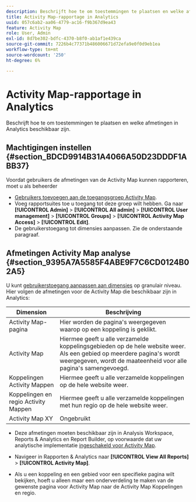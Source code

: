 ```yaml
---
description: Beschrijft hoe te om toestemmingen te plaatsen en welke afmetingen in Analytics beschikbaar zijn.
title: Activity Map-rapportage in Analytics
uuid: 057c6ab2-aa06-4779-ac16-f9b367d9ea43
feature: Activity Map
role: User, Admin
exl-id: 8d7be302-bdfc-4370-b8f0-ab1af1e439ca
source-git-commit: 7226b4c77371b486006671d72efa9e0f0d9eb1ea
workflow-type: tm+mt
source-wordcount: '250'
ht-degree: 6%

---
```


# Activity Map-rapportage in Analytics

Beschrijft hoe te om toestemmingen te plaatsen en welke afmetingen in Analytics beschikbaar zijn.

## Machtigingen instellen {#section_BDCD9914B31A4066A50D23DDDF1ABB37}

Voordat gebruikers de afmetingen van de Activity Map kunnen rapporteren, moet u als beheerder

* [Gebruikers toevoegen aan de toegangsgroep Activity Map](/help/analyze/activity-map/activitymap-getting-started/activitymap-getting-started-admins/activitymap-enable.md).
* Voeg rapportsuites toe u toegang tot deze groep wilt hebben. Ga naar **[!UICONTROL Admin]** > **[!UICONTROL All admin]** > **[!UICONTROL User management]** > **[!UICONTROL Groups]** > **[!UICONTROL Activity Map Access]** > **[!UICONTROL Edit]**.
* De gebruikerstoegang tot dimensies aanpassen. Zie de onderstaande paragraaf.

## Afmetingen Activity Map analyse {#section_9395A7A5585F4ABE9F7C6CD0124B02A5}

U kunt [gebruikerstoegang aanpassen aan dimensies](https://experienceleague.adobe.com/docs/analytics/admin/user-product-management/customize-report-access/groups-dimensions.html) op granulair niveau. Hier volgen de afmetingen voor de Activity Map die beschikbaar zijn in Analytics:

| Dimension | Beschrijving |
|---|---|
| Activity Map-pagina | Hier worden de pagina&#39;s weergegeven waarop op een koppeling is geklikt. |
| Activity Map | Hiermee geeft u alle verzamelde koppelingsgebieden op de hele website weer. Als een gebied op meerdere pagina&#39;s wordt weergegeven, wordt de maateenheid voor alle pagina&#39;s samengevoegd. |
| Koppelingen Activity Mappen | Hiermee geeft u alle verzamelde koppelingen op de hele website weer. |
| Koppelingen en regio Activity Mappen | Hiermee geeft u alle verzamelde koppelingen met hun regio op de hele website weer. |
| Activity Map XY | Ongebruikt |

* Deze afmetingen moeten beschikbaar zijn in Analysis Workspace, Reports &amp; Analytics en Report Builder, op voorwaarde dat uw analytische implementatie [ingeschakeld voor Activity Map](/help/analyze/activity-map/activitymap-getting-started/activitymap-getting-started-admins/activitymap-enable.md).
* Navigeer in Rapporten &amp; Analytics naar **[!UICONTROL View All Reports]** > **[!UICONTROL Activity Map]**.

* Als u een koppeling en een gebied voor een specifieke pagina wilt bekijken, hoeft u alleen maar een onderverdeling te maken van de gewenste pagina voor Activity Map naar de Activity Map Koppelingen en regio.
